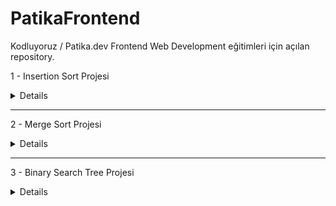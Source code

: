 # PatikaFrontend

Kodluyoruz / Patika.dev Frontend Web Development eğitimleri için açılan repository.

1 - Insertion Sort Projesi

<details>

    [22, 27, 16, 2, 18, 6] -> Insertion Sort
    1. Yukarı verilen dizinin sort türüne göre aşamalarını yazınız.

    [16, 22, 27, 2, 18, 6] n
    [2, 16, 22, 27, 18, 6] n-1
    [2, 16, 18, 22, 27, 6] n-2
    [2, 6, 16, 18, 22, 27] n-3

    2. Big-O gösterimini yazınız.

    O(n^2)

    3. Time Complexity:

    Average Case = O(36)
    Worst Case = O(36)
    Best Case = O(6)

    4. Dizi sıralandıktan sonra 18 sayısı hangi case kapsamına girer?

    18 Average Case kapsamına girer.

    [7,3,5,8,2,9,4,15,6] dizisinin Insertion Sort'a göre ilk 4 adımını yazınız.

    [3, 7, 5, 8, 2, 9, 4, 15, 6] 1. adım
    [3, 5, 7, 8, 2, 9, 4, 15, 6] 2. adım
    [2, 3, 5, 7, 8, 9, 4, 15, 6] 3. adım
    [2, 3, 4, 5, 7, 8, 9, 15, 6] 4. adım

</details>

---

2 - Merge Sort Projesi

<details>
    [16,21,11,8,12,22] -> Merge Sort

    1. Yukarıdaki dizinin sort türüne göre aşamalarını yazınız.

    [16, 21, 11] [8, 12, 22]
    [16] [21, 11] [8, 12] [22]
    [16] [21] [11] [8] [12] [22]
    [16] [11, 21] [8, 12] [22]
    [11, 16, 21] [8, 12 ,22]
    [8, 11, 12, 16, 21 ,22]

    2. Big-O gösterimini yazınız.

    O(nlogn)

</details>

---

3 - Binary Search Tree Projesi

<details>
    [7, 5, 1, 8, 3, 6, 0, 9, 4, 2] dizisinin Binary-Search-Tree aşamalarını yazınız.

    root 6 olarak kabul edildi.

    Aşamalar
        1.  7 > 6   ->    6
                            \
                             7
        2.  5 < 6   ->    6
                        /   \
                       5     7
        3.  1 < 6
            1 < 5   ->    6
                        /   \
                       5     7
                      /
                     1
        4.  8 > 6
            8 > 7   ->    6
                        /   \
                       5     7
                      /       \
                     1         8
        5.  3 < 6
            3 < 5
            3 > 1   ->    6
                        /   \
                       5     7
                      / \     \
                     1   3     8
        6.  0 < 6
            0 < 5
            0 < 1   ->    6
                        /   \
                       5     7
                      / \     \
                     1   3     8
                    /
                   0
        7.  9 > 6
            9 > 7
            9 > 8   ->    6
                        /   \
                       5     7
                      / \     \
                     1   3     8
                    /           \
                   0             9
        8.  4 < 6
            4 < 5
            4 > 3   ->    6
                        /   \
                       5     7
                      / \     \
                     1   3     8
                    /     \     \
                   0       4     9
        9.  2 < 6
            2 < 5
            2 > 1
            2 < 3   ->    6
                        /   \
                       5     7
                      / \     \
                     1   3     8
                    /   / \     \
                   0   2   4     9

</details>
